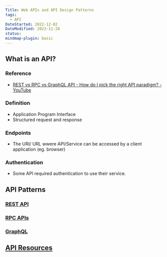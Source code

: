 ```yaml
---
Title: Web APIs and API Design Patterns
tags:
  - API
DateStarted: 2022-12-02
DateModified: 2023-11-28
status: 
mindmap-plugin: basic
---
```


## What is an API?

### Reference
- [REST vs RPC vs GraphQL API - How do I pick the right API paradigm? - YouTube](https://www.youtube.com/watch?v=hkXzsB8D_mo)  
### Definition
- Application Program Interface  
- Structured request and response

### Endpoints

- The URI/ URL wwere API/Service can be accessed by a client application (eg. browser)

### Authentication

- Some API required authentication to use their service.

## API Patterns
### [REST API](REST%20API.md)

### [RPC APIs](RPC%20APIs.md)

### [GraphQL](GraphQL.md)


## [API Resources](API%20Resources.md)





